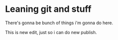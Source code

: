 # Leaning git and stuff

There's gonna be bunch of things i'm gonna do here.

This is new edit, just so i can do new publish.